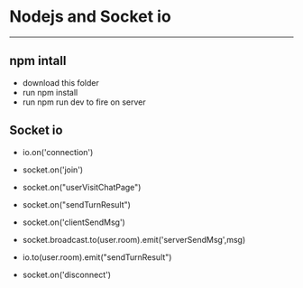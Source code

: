 # Nodejs and Socket io

-------------------------------------------------------------------------------------------------


## npm intall

 * download this folder
 * run npm install
 * run npm run dev to fire on server
 
 ## Socket io

 * io.on('connection')
 * socket.on('join')
 * socket.on("userVisitChatPage")
 * socket.on("sendTurnResult")
 *  socket.on('clientSendMsg')
 
 *  socket.broadcast.to(user.room).emit('serverSendMsg',msg) 
 *  io.to(user.room).emit("sendTurnResult")
 *  socket.on('disconnect')






